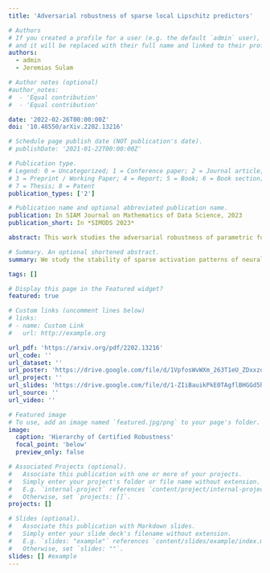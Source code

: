 ```yaml
---
title: 'Adversarial robustness of sparse local Lipschitz predictors'

# Authors
# If you created a profile for a user (e.g. the default `admin` user), write the username (folder name) here
# and it will be replaced with their full name and linked to their profile.
authors:
  - admin
  - Jeremias Sulam

# Author notes (optional)
#author_notes:
#  - 'Equal contribution'
#  - 'Equal contribution'

date: '2022-02-26T00:00:00Z'
doi: '10.48550/arXiv.2202.13216'

# Schedule page publish date (NOT publication's date).
# publishDate: '2021-01-22T00:00:00Z'

# Publication type.
# Legend: 0 = Uncategorized; 1 = Conference paper; 2 = Journal article;
# 3 = Preprint / Working Paper; 4 = Report; 5 = Book; 6 = Book section;
# 7 = Thesis; 8 = Patent
publication_types: ['2']

# Publication name and optional abbreviated publication name.
publication: In SIAM Journal on Mathematics of Data Science, 2023
publication_short: In *SIMODS 2023*

abstract: This work studies the adversarial robustness of parametric functions composed of a linear predictor and a non-linear representation map. Our analysis relies on sparse local Lipschitzness (SLL), an extension of local Lipschitz continuity that better captures the stability and reduced effective dimensionality of predictors upon local perturbations. SLL functions preserve a certain degree of structure, given by the sparsity pattern in the representation map, and include several popular hypothesis classes, such as piece-wise linear models, Lasso and its variants, and deep feed-forward ReLU networks. We provide a tighter robustness certificate on the minimal energy of an adversarial example, as well as tighter data-dependent non-uniform bounds on the robust generalization error of these predictors. We instantiate these results for the case of deep neural networks and provide numerical evidence that supports our results, shedding new insights into natural regularization strategies to increase the robustness of these models.

# Summary. An optional shortened abstract.
summary: We study the stability of sparse activation patterns of neural networks. An extension of local Lipschitzness that accounts for invariance in activation patterns is provably better for studying robust certification and generalization. 

tags: []

# Display this page in the Featured widget?
featured: true

# Custom links (uncomment lines below)
# links:
# - name: Custom Link
#   url: http://example.org

url_pdf: 'https://arxiv.org/pdf/2202.13216'
url_code: ''
url_dataset: ''
url_poster: 'https://drive.google.com/file/d/1VpfosWvWXm_263T1eU_ZDxxzqwuRtPl8/view?usp=sharing'
url_project: ''
url_slides: 'https://drive.google.com/file/d/1-ZIiBauikPkE0TAgflBHGGd5hmAjh0iy/view?usp=sharing'
url_source: ''
url_video: ''

# Featured image
# To use, add an image named `featured.jpg/png` to your page's folder.
image:
  caption: 'Hierarchy of Certified Robustness'
  focal_point: 'below'
  preview_only: false

# Associated Projects (optional).
#   Associate this publication with one or more of your projects.
#   Simply enter your project's folder or file name without extension.
#   E.g. `internal-project` references `content/project/internal-project/index.md`.
#   Otherwise, set `projects: []`.
projects: []

# Slides (optional).
#   Associate this publication with Markdown slides.
#   Simply enter your slide deck's filename without extension.
#   E.g. `slides: "example"` references `content/slides/example/index.md`.
#   Otherwise, set `slides: ""`.
slides: [] #example
---
```


